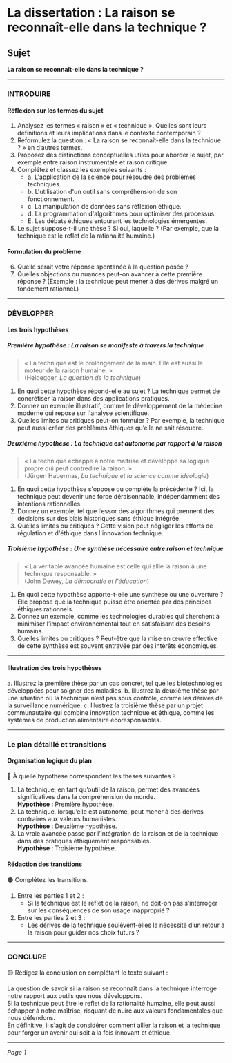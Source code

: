 # La dissertation : La raison se reconnaît-elle dans la technique ?

## Sujet
**La raison se reconnaît-elle dans la technique ?**

---

### INTRODUIRE

#### Réflexion sur les termes du sujet

1. Analysez les termes « raison » et « technique ». Quelles sont leurs définitions et leurs implications dans le contexte contemporain ?
2. Reformulez la question : « La raison se reconnaît-elle dans la technique ? » en d’autres termes.
3. Proposez des distinctions conceptuelles utiles pour aborder le sujet, par exemple entre raison instrumentale et raison critique.
4. Complétez et classez les exemples suivants :
   - a. L'application de la science pour résoudre des problèmes techniques.
   - b. L'utilisation d'un outil sans compréhension de son fonctionnement.
   - c. La manipulation de données sans réflexion éthique.
   - d. La programmation d'algorithmes pour optimiser des processus.
   - E. Les débats éthiques entourant les technologies émergentes.
5. Le sujet suppose-t-il une thèse ? Si oui, laquelle ? (Par exemple, que la technique est le reflet de la rationalité humaine.)

#### Formulation du problème

6. Quelle serait votre réponse spontanée à la question posée ?
7. Quelles objections ou nuances peut-on avancer à cette première réponse ? (Exemple : la technique peut mener à des dérives malgré un fondement rationnel.)

---

### DÉVELOPPER

#### Les trois hypothèses

##### Première hypothèse : La raison se manifeste à travers la technique

> « La technique est le prolongement de la main. Elle est aussi le moteur de la raison humaine. »  
> (Heidegger, *La question de la technique*)

1. En quoi cette hypothèse répond-elle au sujet ? La technique permet de concrétiser la raison dans des applications pratiques.
2. Donnez un exemple illustratif, comme le développement de la médecine moderne qui repose sur l'analyse scientifique.
3. Quelles limites ou critiques peut-on formuler ? Par exemple, la technique peut aussi créer des problèmes éthiques qu’elle ne sait résoudre.

##### Deuxième hypothèse : La technique est autonome par rapport à la raison

> « La technique échappe à notre maîtrise et développe sa logique propre qui peut contredire la raison. »  
> (Jürgen Habermas, *La technique et la science comme idéologie*)

1. En quoi cette hypothèse s'oppose ou complète la précédente ? Ici, la technique peut devenir une force déraisonnable, indépendamment des intentions rationnelles.
2. Donnez un exemple, tel que l’essor des algorithmes qui prennent des décisions sur des biais historiques sans éthique intégrée.
3. Quelles limites ou critiques ? Cette vision peut négliger les efforts de régulation et d'éthique dans l'innovation technique.

##### Troisième hypothèse : Une synthèse nécessaire entre raison et technique

> « La véritable avancée humaine est celle qui allie la raison à une technique responsable. »  
> (John Dewey, *La démocratie et l'éducation*)

1. En quoi cette hypothèse apporte-t-elle une synthèse ou une ouverture ? Elle propose que la technique puisse être orientée par des principes éthiques rationnels.
2. Donnez un exemple, comme les technologies durables qui cherchent à minimiser l’impact environnemental tout en satisfaisant des besoins humains.
3. Quelles limites ou critiques ? Peut-être que la mise en œuvre effective de cette synthèse est souvent entravée par des intérêts économiques.

---

#### Illustration des trois hypothèses

a. Illustrez la première thèse par un cas concret, tel que les biotechnologies développées pour soigner des maladies.
b. Illustrez la deuxième thèse par une situation où la technique n’est pas sous contrôle, comme les dérives de la surveillance numérique.
c. Illustrez la troisième thèse par un projet communautaire qui combine innovation technique et éthique, comme les systèmes de production alimentaire écoresponsables.

---

### Le plan détaillé et transitions

#### Organisation logique du plan

🔴 À quelle hypothèse correspondent les thèses suivantes ?

1. La technique, en tant qu’outil de la raison, permet des avancées significatives dans la compréhension du monde.  
   **Hypothèse :** Première hypothèse.
2. La technique, lorsqu’elle est autonome, peut mener à des dérives contraires aux valeurs humanistes.  
   **Hypothèse :** Deuxième hypothèse.
3. La vraie avancée passe par l’intégration de la raison et de la technique dans des pratiques éthiquement responsables.  
   **Hypothèse :** Troisième hypothèse.

#### Rédaction des transitions

🟠 Complétez les transitions.

1. Entre les parties 1 et 2 :  
   - Si la technique est le reflet de la raison, ne doit-on pas s’interroger sur les conséquences de son usage inapproprié ?
2. Entre les parties 2 et 3 :  
   - Les dérives de la technique soulèvent-elles la nécessité d’un retour à la raison pour guider nos choix futurs ?

---

### CONCLURE

🟡 Rédigez la conclusion en complétant le texte suivant :

La question de savoir si la raison se reconnaît dans la technique interroge notre rapport aux outils que nous développons.  
Si la technique peut être le reflet de la rationalité humaine, elle peut aussi échapper à notre maîtrise, risquant de nuire aux valeurs fondamentales que nous défendons.  
En définitive, il s'agit de considérer comment allier la raison et la technique pour forger un avenir qui soit à la fois innovant et éthique.  

---

*Page 1*